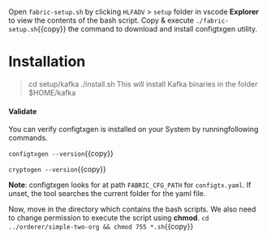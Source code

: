 

Open `fabric-setup.sh` by clicking `HLFADV` > `setup` folder in vscode **Explorer** to view the contents of the bash script. Copy & execute `./fabric-setup.sh`{{copy}} the command to download and install configtxgen utility.


Installation
============
> cd setup/kafka
> ./install.sh
This will install Kafka binaries in the folder $HOME/kafka



#### Validate
You can verify configtxgen is installed on your System by runningfollowing commands.

`configtxgen --version`{{copy}}

`cryptogen --version`{{copy}}

**Note**: configtxgen looks for at path `FABRIC_CFG_PATH` for `configtx.yaml`. If unset, the tool searches the current folder for the yaml file.


Now, move in the directory which contains the bash scripts. We also need to change permission to execute the script using **chmod**.
`cd ../orderer/simple-two-org && chmod 755 *.sh`{{copy}}